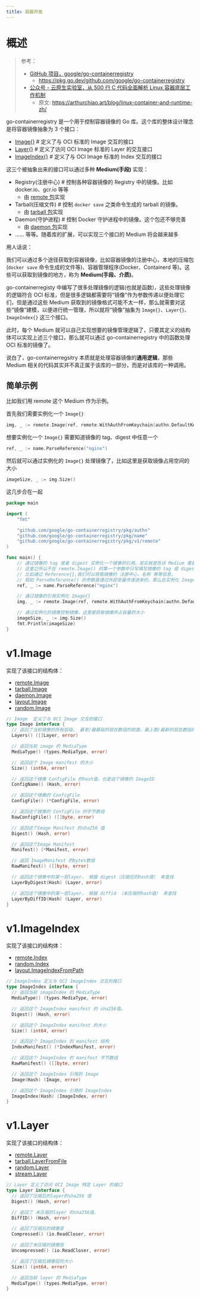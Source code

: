 ```yaml
---
title: 容器开发
---
```


# 概述

> 参考：
>
> - [GitHub 项目，google/go-containerregistry](https://github.com/google/go-containerregistry)
>   - <https://pkg.go.dev/github.com/google/go-containerregistry>
> - [公众号 - 云原生实验室，从 500 行 C 代码全面解析 Linux 容器底层工作机制](https://mp.weixin.qq.com/s/BnYtkQO03MR8KnxRX7lWLg)
>   - 原文: https://arthurchiao.art/blog/linux-container-and-runtime-zh/

go-containerregistry 是一个用于控制容器镜像的 Go 库。这个库的整体设计理念是将容器镜像抽象为 3 个接口：

- [Image{}](https://pkg.go.dev/github.com/google/go-containerregistry/pkg/v1#Image) # 定义了与 OCI 标准的 Image 交互的接口
- [Layer{}](https://pkg.go.dev/github.com/google/go-containerregistry/pkg/v1#Layer) # 定义了访问 OCI Image 标准的 Layer 的交互接口
- [ImageIndex{}](https://pkg.go.dev/github.com/google/go-containerregistry/pkg/v1#ImageIndex) # 定义了与 OCI Image 标准的 Index 交互的接口

这三个被抽象出来的接口可以通过多种 **Medium(手段)** 实现：

- Registry(注册中心) # 控制各种容器镜像的 Registry 中的镜像。比如 docker.io、gcr.io 等等
  - 由 [remote 包](https://pkg.go.dev/github.com/google/go-containerregistry/pkg/v1/remote)实现
- Tarball(压缩文件) # 控制 `docker save` 之类命令生成的 tarball 的镜像。
  - 由 [tarball 包](https://pkg.go.dev/github.com/google/go-containerregistry/pkg/v1/tarball)实现
- Daemon(守护进程) # 控制 Docker 守护进程中的镜像。这个包还不够完善
  - 由 [daemon 包](https://pkg.go.dev/github.com/google/go-containerregistry/pkg/v1/daemon)实现
- ...... 等等。随着库的扩展，可以实现三个接口的 Medium 将会越来越多

用人话说：

我们可以通过多个途径获取到容器镜像，比如容器镜像的注册中心，本地的压缩包(`docker save` 命令生成的文件等)、容器管理程序(Docker、Containerd 等)。这些可以获取到镜像的地方，称为 **Medium(手段、介质)**。

go-containerregisty 中编写了很多处理镜像的逻辑(也就是函数)，这些处理镜像的逻辑符合 OCI 标准，但是很多逻辑都需要将“镜像”作为参数传递以便处理它们，但是通过这些 Medium 获取到的镜像格式可能不太一样，那么就需要对这些“镜像”建模，以便进行统一管理，所以就将“镜像”抽象为 `Image{}`、`Layer{}`、`ImageIndex{}` 这三个接口。

此时，每个 Medium 就可以自己实现想要的镜像管理逻辑了，只要其定义的结构体可以实现上述三个接口，那么就可以通过 go-containerregistry 中的函数处理 OCI 标准的镜像了。

说白了，go-containerregsitry 本质就是处理容器镜像的**通用逻辑**，那些 Medium 相关的代码其实并不真正属于该库的一部分，而是对该库的一种调用。

## 简单示例

比如我们用 remote 这个 Medium 作为示例。

首先我们需要实例化一个 `Image{}`

```go
img, _ := remote.Image(ref, remote.WithAuthFromKeychain(authn.DefaultKeychain))
```

想要实例化一个 `Image{}` 需要知道镜像的 tag、digest 中任意一个

```go
ref, _ := name.ParseReference("nginx")
```

然后就可以通过实例化的 `Image{}` 处理镜像了，比如这里是获取镜像占用空间的大小

```go
imageSize, _ := img.Size()
```

这几步合在一起

```go
package main

import (
	"fmt"

	"github.com/google/go-containerregistry/pkg/authn"
	"github.com/google/go-containerregistry/pkg/name"
	"github.com/google/go-containerregistry/pkg/v1/remote"
)

func main() {
	// 通过镜像的 tag 或者 digest 实例化一个镜像的引用。其实就是告诉 Medium 需要操作的镜像
	// 这里之所以不在 remote.Image() 的第一个参数中只写填写镜像的 tag 或 digest，是为了可以在实例化 Image{} 之前对镜像名称进行一些操作，
	// 比如通过 Reference{},我们可以获取镜像的 注册中心、名称 等等信息，
	// 假如 ParseReference() 的参数是通过外部变量传递进来的，那么在实例化 Image{} 之前，我们可以先分析一下镜像的名称，对其进行过滤。
	ref, _ := name.ParseReference("nginx")

	// 通过镜像的引用实例化 Image{}
	img, _ := remote.Image(ref, remote.WithAuthFromKeychain(authn.DefaultKeychain))

	// 通过实例化的镜像控制镜像，这里是获取镜像所占容量的大小
	imageSize, _ := img.Size()
	fmt.Println(imageSize)
}
```

# v1.Image

实现了该接口的结构体：

- [remote.Image](https://godoc.org/github.com/google/go-containerregistry/pkg/v1/remote#Image)
- [tarball.Image](https://godoc.org/github.com/google/go-containerregistry/pkg/v1/tarball#Image)
- [daemon.Image](https://godoc.org/github.com/google/go-containerregistry/pkg/v1/daemon#Image)
- [layout.Image](https://godoc.org/github.com/google/go-containerregistry/pkg/v1/layout#Path.Image)
- [random.Image](https://godoc.org/github.com/google/go-containerregistry/pkg/v1/random#Image)

```go
// Image  定义了与 OCI Image 交互的接口
type Image interface {
  // 返回了当前镜像的所有层级， 最老/最基础的层在数组的前面，最上面/最新的层在数组的后面
  Layers() ([]Layer, error)

  // 返回当前 image 的 MediaType
  MediaType() (types.MediaType, error)

  // 返回这个 Image manifest 的大小
  Size() (int64, error)

  // 返回这个镜像 ConfigFile 的hash值，也是这个镜像的 ImageID
  ConfigName() (Hash, error)

  // 返回这个镜像的 ConfigFile
  ConfigFile() (*ConfigFile, error)

  // 返回这个镜像的 ConfigFile 的字节数组
  RawConfigFile() ([]byte, error)

  // 返回这个Image Manifest 的sha256 值
  Digest() (Hash, error)

  // 返回这个Image Manifest
  Manifest() (*Manifest, error)

  // 返回 ImageManifest 的bytes数组
  RawManifest() ([]byte, error)

  // 返回这个镜像中的某一层layer， 根据 digest（压缩后的hash值） 来查找
  LayerByDigest(Hash) (Layer, error)

  // 返回这个镜像中的某一层layer， 根据 diffid （未压缩的hash值） 来查找
  LayerByDiffID(Hash) (Layer, error)
}
```

# v1.ImageIndex

实现了该接口的结构体：

- [remote.Index](https://godoc.org/github.com/google/go-containerregistry/pkg/v1/remote#Index)
- [random.Index](https://godoc.org/github.com/google/go-containerregistry/pkg/v1/random#Index)
- [layout.ImageIndexFromPath](https://godoc.org/github.com/google/go-containerregistry/pkg/v1/layout#ImageIndexFromPath)

```go
// ImageIndex 定义与 OCI ImageIndex 交互的接口
type ImageIndex interface {
  // 返回当前 imageIndex 的 MediaType
  MediaType() (types.MediaType, error)

  // 返回这个 ImageIndex manifest 的 sha256值。
  Digest() (Hash, error)

  // 返回这个 ImageIndex manifest 的大小
  Size() (int64, error)

  // 返回这个 ImageIndex 的 manifest 结构
  IndexManifest() (*IndexManifest, error)

  // 返回这个 ImageIndex 的 manifest 字节数组
  RawManifest() ([]byte, error)

  // 返回这个 ImageIndex 引用的 Image
  Image(Hash) (Image, error)

  // 返回这个 ImageIndex 引用的 ImageIndex
  ImageIndex(Hash) (ImageIndex, error)
}
```

# v1.Layer

实现了该接口的结构体：

- [remote.Layer](https://godoc.org/github.com/google/go-containerregistry/pkg/v1/remote#Layer)
- [tarball.LayerFromFile](https://godoc.org/github.com/google/go-containerregistry/pkg/v1/tarball#LayerFromFile)
- [random.Layer](https://godoc.org/github.com/google/go-containerregistry/pkg/v1/random#Layer)
- [stream.Layer](https://godoc.org/github.com/google/go-containerregistry/pkg/v1/stream#Layer)

```go
// Layer 定义了访问 OCI Image 特定 Layer 的接口
type Layer interface {
  // 返回了压缩后的layer的sha256 值
  Digest() (Hash, error)

  // 返回了 未压缩的layer 的sha256值.
  DiffID() (Hash, error)

  // 返回了压缩后的镜像层
  Compressed() (io.ReadCloser, error)

  // 返回了未压缩的镜像层
  Uncompressed() (io.ReadCloser, error)

  // 返回了压缩后镜像层的大小
  Size() (int64, error)

  // 返回当前 layer 的 MediaType
  MediaType() (types.MediaType, error)
}
```
